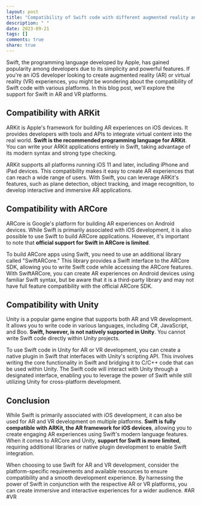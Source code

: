 ```yaml
---
layout: post
title: "Compatibility of Swift code with different augmented reality and virtual reality platforms"
description: " "
date: 2023-09-21
tags: []
comments: true
share: true
---
```


Swift, the programming language developed by Apple, has gained popularity among developers due to its simplicity and powerful features. If you're an iOS developer looking to create augmented reality (AR) or virtual reality (VR) experiences, you might be wondering about the compatibility of Swift code with various platforms. In this blog post, we'll explore the support for Swift in AR and VR platforms.

## Compatibility with ARKit

ARKit is Apple's framework for building AR experiences on iOS devices. It provides developers with tools and APIs to integrate virtual content into the real world. **Swift is the recommended programming language for ARKit**. You can write your ARKit applications entirely in Swift, taking advantage of its modern syntax and strong type checking.

ARKit supports all platforms running iOS 11 and later, including iPhone and iPad devices. This compatibility makes it easy to create AR experiences that can reach a wide range of users. With Swift, you can leverage ARKit's features, such as plane detection, object tracking, and image recognition, to develop interactive and immersive AR applications.

## Compatibility with ARCore

ARCore is Google's platform for building AR experiences on Android devices. While Swift is primarily associated with iOS development, it is also possible to use Swift to build ARCore applications. However, it's important to note that **official support for Swift in ARCore is limited**.

To build ARCore apps using Swift, you need to use an additional library called "SwiftARCore." This library provides a Swift interface to the ARCore SDK, allowing you to write Swift code while accessing the ARCore features. With SwiftARCore, you can create AR experiences on Android devices using familiar Swift syntax, but be aware that it is a third-party library and may not have full feature compatibility with the official ARCore SDK.

## Compatibility with Unity

Unity is a popular game engine that supports both AR and VR development. It allows you to write code in various languages, including C#, JavaScript, and Boo. **Swift, however, is not natively supported in Unity**. You cannot write Swift code directly within Unity projects.

To use Swift code in Unity for AR or VR development, you can create a native plugin in Swift that interfaces with Unity's scripting API. This involves writing the core functionality in Swift and bridging it to C/C++ code that can be used within Unity. The Swift code will interact with Unity through a designated interface, enabling you to leverage the power of Swift while still utilizing Unity for cross-platform development.

## Conclusion

While Swift is primarily associated with iOS development, it can also be used for AR and VR development on multiple platforms. **Swift is fully compatible with ARKit, the AR framework for iOS devices**, allowing you to create engaging AR experiences using Swift's modern language features. When it comes to ARCore and Unity, **support for Swift is more limited**, requiring additional libraries or native plugin development to enable Swift integration.

When choosing to use Swift for AR and VR development, consider the platform-specific requirements and available resources to ensure compatibility and a smooth development experience. By harnessing the power of Swift in conjunction with the respective AR or VR platforms, you can create immersive and interactive experiences for a wider audience. #AR #VR